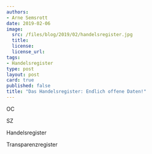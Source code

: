 ```yaml
---
authors: 
- Arne Semsrott
date: 2019-02-06
image:
  src: /files/blog/2019/02/handelsregister.jpg
  title: 
  license:
  license_url:
tags:
- Handelsregister
type: post
layout: post
card: true
published: false
title: "Das Handelsregister: Endlich offene Daten!"
---
```


OC

SZ 

Handelsregister

Transparenzregister
